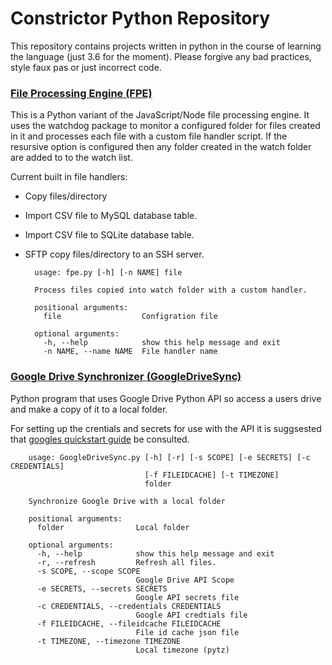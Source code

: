 # Constrictor Python Repository

This repository contains projects written in python in the course of learning the language (just 3.6 for the moment). Please forgive any bad practices, style faux pas or just incorrect code.

### [File Processing Engine (FPE)](https://github.com/clockworkengineer/Constrictor/tree/master/FPE) 

This is a Python  variant of the JavaScript/Node file processing engine. It uses the watchdog package to monitor a configured folder for files created in it and processes each file with a custom file handler script. If the resursive option is configured then any folder created in the watch folder are added to to the watch list.

Current built in file handlers:

- Copy files/directory
- Import CSV file to MySQL database table.
- Import CSV file to SQLite database table.
- SFTP copy files/directory to an SSH server.

		usage: fpe.py [-h] [-n NAME] file
		
		Process files copied into watch folder with a custom handler.
		
		positional arguments:
		  file                  Configration file
		
		optional arguments:
		  -h, --help            show this help message and exit
		  -n NAME, --name NAME  File handler name



### [Google Drive Synchronizer (GoogleDriveSync)](https://github.com/clockworkengineer/Constrictor/tree/master/GoogleDriveSync)

Python program that uses Google Drive Python API so access a users drive and make a copy of it to a local folder.

For setting up the crentials and secrets for use with the API it is suggsested that [googles quickstart guide](https//developers.google.com/drive/v3/web/quickstart/python)  be consulted.

		usage: GoogleDriveSync.py [-h] [-r] [-s SCOPE] [-e SECRETS] [-c CREDENTIALS]
		                          [-f FILEIDCACHE] [-t TIMEZONE]
		                          folder
		
		Synchronize Google Drive with a local folder
		
		positional arguments:
		  folder                Local folder
		
		optional arguments:
		  -h, --help            show this help message and exit
		  -r, --refresh         Refresh all files.
		  -s SCOPE, --scope SCOPE
		                        Google Drive API Scope
		  -e SECRETS, --secrets SECRETS
		                        Google API secrets file
		  -c CREDENTIALS, --credentials CREDENTIALS
		                        Google API credtials file
		  -f FILEIDCACHE, --fileidcache FILEIDCACHE
		                        File id cache json file
		  -t TIMEZONE, --timezone TIMEZONE
		                        Local timezone (pytz)